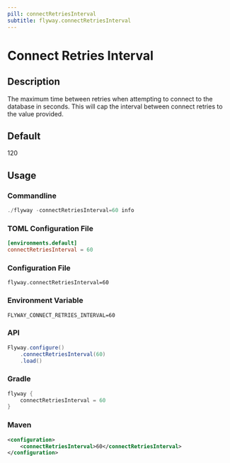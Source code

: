 ```yaml
---
pill: connectRetriesInterval
subtitle: flyway.connectRetriesInterval
---
```


# Connect Retries Interval

## Description
The maximum time between retries when attempting to connect to the database in seconds. This will cap the interval between connect retries to the value provided.

## Default
120

## Usage

### Commandline
```powershell
./flyway -connectRetriesInterval=60 info
```

### TOML Configuration File
```toml
[environments.default]
connectRetriesInterval = 60
```

### Configuration File
```properties
flyway.connectRetriesInterval=60
```

### Environment Variable
```properties
FLYWAY_CONNECT_RETRIES_INTERVAL=60
```

### API
```java
Flyway.configure()
    .connectRetriesInterval(60)
    .load()
```

### Gradle
```groovy
flyway {
    connectRetriesInterval = 60
}
```

### Maven
```xml
<configuration>
    <connectRetriesInterval>60</connectRetriesInterval>
</configuration>
```
